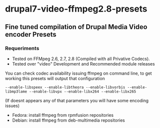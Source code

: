 # drupal7-video-ffmpeg2.8-presets #

## Fine tuned compilation of Drupal Media Video encoder Presets ##

### Requeriments ###
- Tested on FFMpeg 2.6, 2.7, 2.8 (Compiled with all Privative Codecs).
- Tested over "video" Development and Recommended module releases

You can check codec availability issuing ffmpeg on command line, to get working this presets will output that configuration
```
--enable-libspeex --enable-libtheora --enable-libvorbis --enable-libmp3lame --enable-libvpx --enable-libx264 --enable-libx265
```
(If doesnt appears any of that parameters you will have some encoding issues)

- Fedora: install ffmpeg from rpmfusion repositories
- Debian: install ffmpeg from deb-multimedia repositories
